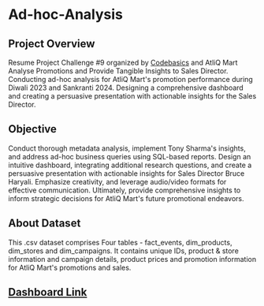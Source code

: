 # Ad-hoc-Analysis

## Project Overview

Resume Project Challenge #9 organized by [Codebasics](https://codebasics.io/) and AtliQ Mart Analyse Promotions and Provide Tangible Insights to Sales Director. Conducting ad-hoc analysis for AtliQ Mart's promotion performance during Diwali 2023 and Sankranti 2024. Designing a comprehensive dashboard and creating a persuasive presentation with actionable insights for the Sales Director.

## Objective
Conduct thorough metadata analysis, implement Tony Sharma's insights, and address ad-hoc business queries using SQL-based reports. Design an intuitive dashboard, integrating additional research questions, and create a persuasive presentation with actionable insights for Sales Director Bruce Haryali. Emphasize creativity, and leverage audio/video formats for effective communication. Ultimately, provide comprehensive insights to inform strategic decisions for AtliQ Mart's future promotional endeavors.

## About Dataset
This .csv dataset comprises Four tables - fact_events, dim_products, dim_stores and dim_campaigns. It contains unique IDs, product & store information and campaign details, product prices and promotion information for AtliQ Mart's promotions and sales.

## [Dashboard Link](https://www.novypro.com/project/ad-hoc-analysis-report)
